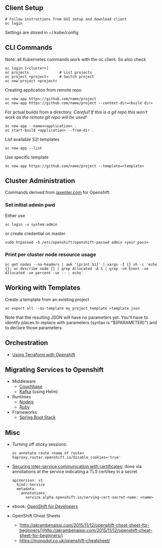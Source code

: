 ## Client Setup

    # Follow instructions from GUI setup and download client
    oc login

Settings are stored in ~/.kube/config

## CLI Commands

Note: all Kubernetes commands work with the oc client. So also check <?add topic='Kubernetes'?>

    oc login [<cluster>]
    oc projects              # List projects
    oc project <project>     # Switch project
    oc new-project <project>
    
Creating application from remote repo

    oc new-app https://github.com/name/project
    oc new-app https://github.com/name/project --context-dir=<build dir>
    
For actual builds from a directory. *Careful! If this is a git repo this won't work as the remote git repo will be used!*

    oc new-app --name=<application> .
    oc start-build <application> --from-dir .
    
List available S2I templates

    oc new-app --list

Use specific template

    oc new-app https://github.com/name/project --template=<template>

## Cluster Administration

Commands derived from [jaxenter.com](https://jaxenter.com/manage-container-resource-kubernetes-141977.html) for Openshift:

### Set initial admin pwd

Either use

    oc login -u system:admin

or create credential on master

    sudo htpasswd -b /etc/openshift/openshift-passwd admin <your_pass>

### Print per cluster node resource usage

    oc get nodes --no-headers | awk '{print $1}' | xargs -I {} sh -c 'echo {}; oc describe node {} | grep Allocated -A 5 | grep -ve Event -ve Allocated -ve percent -ve -- ; echo'

## Working with Templates

Create a template from an existing project

    oc export all --as-template my_project_template >template.json
    
Note that the resulting JSON will have no parameters yet. You'll have to 
identify places to replace with parameters (syntax is "${PARAMETER}") and
to declare those parameters.

## Orchestration

- [Using Terraform with Openshift](https://medium.com/@fabiojose/platform-as-code-with-openshift-terraform-1da6af7348ce)

## Migrating Services to Openshift

- Middleware
  - [Couchbase](https://blog.couchbase.com/couchbase-on-openshift-in-action/)
  - [Kafka](https://www.nearform.com/blog/benchmarking-apache-kafka-deployed-on-openshift-with-helm/) (using Helm)
- Runtimes
  - [Nodejs](https://github.com/openshift/nodejs-ex.git)
  - [Ruby](https://github.com/openshift/ruby-ex.git)
- Frameworks
  - [Spring Boot Stack](https://access.redhat.com/documentation/en-us/reference_architectures/2017/html-single/spring_boot_microservices_on_red_hat_openshift_container_platform_3/index#software-stack)

## Misc

- Turning off sticky sessions: 

      oc annotate route <name of route> haproxy.router.openshift.io/disable_cookies='true'
    
- [Securing inter-service communication with certificates](https://docs.openshift.com/container-platform/3.6/dev_guide/secrets.html#service-serving-certificate-secrets): done via annotations at the service indicating a TLS cert/key in a secret
    
      apiVersion: v1
        kind: Service
        metadata:
          annotations:
            service.alpha.openshift.io/serving-cert-secret-name: <name>
    
- ebook: [OpenShift for
    Developers](https://www.openshift.com/promotions/for-developers.html)
- OpenShift Cheat Sheets
    -   [http://akrambenaissi.com/2015/11/12/openshift-cheat-sheet-for-beginners/](http://akrambenaissi.com/2015/11/12/openshift-cheat-sheet-for-beginners/)
    -   https://monodot.co.uk/openshift-cheatsheet/